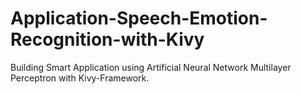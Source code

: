 # Application-Speech-Emotion-Recognition-with-Kivy
Building Smart Application using Artificial Neural Network Multilayer Perceptron with Kivy-Framework.
